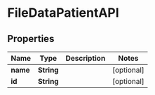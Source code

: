 

# FileDataPatientAPI


## Properties

| Name | Type | Description | Notes |
|------------ | ------------- | ------------- | -------------|
|**name** | **String** |  |  [optional] |
|**id** | **String** |  |  [optional] |



